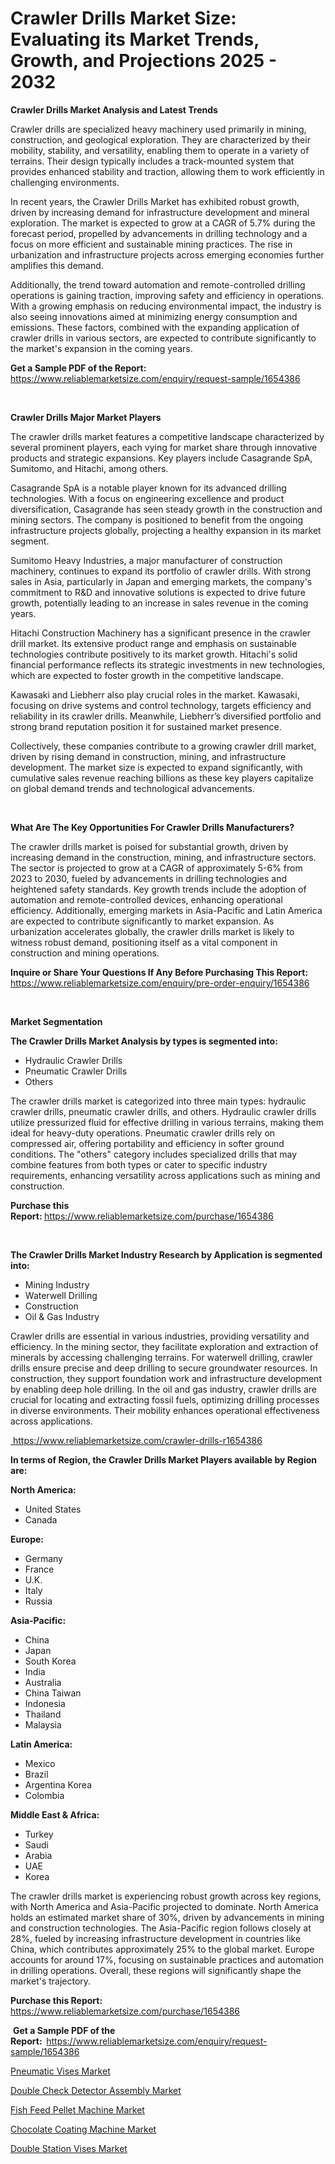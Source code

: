 <p><h1>Crawler Drills Market Size: Evaluating its Market Trends, Growth, and Projections 2025 - 2032</h1></p><p><strong>Crawler Drills Market Analysis and Latest Trends</strong></p>
<p><p>Crawler drills are specialized heavy machinery used primarily in mining, construction, and geological exploration. They are characterized by their mobility, stability, and versatility, enabling them to operate in a variety of terrains. Their design typically includes a track-mounted system that provides enhanced stability and traction, allowing them to work efficiently in challenging environments.</p><p>In recent years, the Crawler Drills Market has exhibited robust growth, driven by increasing demand for infrastructure development and mineral exploration. The market is expected to grow at a CAGR of 5.7% during the forecast period, propelled by advancements in drilling technology and a focus on more efficient and sustainable mining practices. The rise in urbanization and infrastructure projects across emerging economies further amplifies this demand.</p><p>Additionally, the trend toward automation and remote-controlled drilling operations is gaining traction, improving safety and efficiency in operations. With a growing emphasis on reducing environmental impact, the industry is also seeing innovations aimed at minimizing energy consumption and emissions. These factors, combined with the expanding application of crawler drills in various sectors, are expected to contribute significantly to the market's expansion in the coming years.</p></p>
<p><strong>Get a Sample PDF of the Report:&nbsp;</strong> <a href="https://www.reliablemarketsize.com/enquiry/request-sample/1654386?utm_campaign=2005&utm_medium=2&utm_source=Github&utm_content=ia&utm_term=11042025&utm_id=crawler-drills">https://www.reliablemarketsize.com/enquiry/request-sample/1654386</a></p>
<p>&nbsp;</p>
<p><strong>Crawler Drills Major Market Players</strong></p>
<p><p>The crawler drills market features a competitive landscape characterized by several prominent players, each vying for market share through innovative products and strategic expansions. Key players include Casagrande SpA, Sumitomo, and Hitachi, among others.</p><p>Casagrande SpA is a notable player known for its advanced drilling technologies. With a focus on engineering excellence and product diversification, Casagrande has seen steady growth in the construction and mining sectors. The company is positioned to benefit from the ongoing infrastructure projects globally, projecting a healthy expansion in its market segment.</p><p>Sumitomo Heavy Industries, a major manufacturer of construction machinery, continues to expand its portfolio of crawler drills. With strong sales in Asia, particularly in Japan and emerging markets, the company's commitment to R&D and innovative solutions is expected to drive future growth, potentially leading to an increase in sales revenue in the coming years.</p><p>Hitachi Construction Machinery has a significant presence in the crawler drill market. Its extensive product range and emphasis on sustainable technologies contribute positively to its market growth. Hitachi's solid financial performance reflects its strategic investments in new technologies, which are expected to foster growth in the competitive landscape.</p><p>Kawasaki and Liebherr also play crucial roles in the market. Kawasaki, focusing on drive systems and control technology, targets efficiency and reliability in its crawler drills. Meanwhile, Liebherr’s diversified portfolio and strong brand reputation position it for sustained market presence.</p><p>Collectively, these companies contribute to a growing crawler drill market, driven by rising demand in construction, mining, and infrastructure development. The market size is expected to expand significantly, with cumulative sales revenue reaching billions as these key players capitalize on global demand trends and technological advancements.</p></p>
<p>&nbsp;</p>
<p><strong>What Are The Key Opportunities For Crawler Drills Manufacturers?</strong></p>
<p><p>The crawler drills market is poised for substantial growth, driven by increasing demand in the construction, mining, and infrastructure sectors. The sector is projected to grow at a CAGR of approximately 5-6% from 2023 to 2030, fueled by advancements in drilling technologies and heightened safety standards. Key growth trends include the adoption of automation and remote-controlled devices, enhancing operational efficiency. Additionally, emerging markets in Asia-Pacific and Latin America are expected to contribute significantly to market expansion. As urbanization accelerates globally, the crawler drills market is likely to witness robust demand, positioning itself as a vital component in construction and mining operations.</p></p>
<p><strong>Inquire or Share Your Questions If Any Before Purchasing This Report:</strong> <a href="https://www.reliablemarketsize.com/enquiry/pre-order-enquiry/1654386?utm_campaign=2005&utm_medium=2&utm_source=Github&utm_content=ia&utm_term=11042025&utm_id=crawler-drills">https://www.reliablemarketsize.com/enquiry/pre-order-enquiry/1654386</a></p>
<p>&nbsp;</p>
<p><strong>Market Segmentation</strong></p>
<p><strong>The Crawler Drills Market Analysis by types is segmented into:</strong></p>
<p><ul><li>Hydraulic Crawler Drills</li><li>Pneumatic Crawler Drills</li><li>Others</li></ul></p>
<p><p>The crawler drills market is categorized into three main types: hydraulic crawler drills, pneumatic crawler drills, and others. Hydraulic crawler drills utilize pressurized fluid for effective drilling in various terrains, making them ideal for heavy-duty operations. Pneumatic crawler drills rely on compressed air, offering portability and efficiency in softer ground conditions. The "others" category includes specialized drills that may combine features from both types or cater to specific industry requirements, enhancing versatility across applications such as mining and construction.</p></p>
<p><strong>Purchase this Report:&nbsp;</strong><a href="https://www.reliablemarketsize.com/purchase/1654386?utm_campaign=2005&utm_medium=2&utm_source=Github&utm_content=ia&utm_term=11042025&utm_id=crawler-drills">https://www.reliablemarketsize.com/purchase/1654386</a></p>
<p>&nbsp;</p>
<p><strong>The Crawler Drills Market Industry Research by Application is segmented into:</strong></p>
<p><ul><li>Mining Industry</li><li>Waterwell Drilling</li><li>Construction</li><li>Oil & Gas Industry</li></ul></p>
<p><p>Crawler drills are essential in various industries, providing versatility and efficiency. In the mining sector, they facilitate exploration and extraction of minerals by accessing challenging terrains. For waterwell drilling, crawler drills ensure precise and deep drilling to secure groundwater resources. In construction, they support foundation work and infrastructure development by enabling deep hole drilling. In the oil and gas industry, crawler drills are crucial for locating and extracting fossil fuels, optimizing drilling processes in diverse environments. Their mobility enhances operational effectiveness across applications.</p></p>
<p><a href="https://www.reliablemarketsize.com/crawler-drills-r1654386?utm_campaign=2005&utm_medium=2&utm_source=Github&utm_content=ia&utm_term=11042025&utm_id=crawler-drills">&nbsp;https://www.reliablemarketsize.com/crawler-drills-r1654386</a></p>
<p><strong>In terms of Region, the Crawler Drills Market Players available by Region are:</strong></p>
<p>
    <p> <strong> North America: </strong>
        <ul>
            <li>United States</li>
            <li>Canada</li>
        </ul>
        </p> 
    <p> <strong> Europe: </strong>
        <ul>
            <li>Germany</li>
            <li>France</li>
            <li>U.K.</li>
            <li>Italy</li>
            <li>Russia</li>
        </ul>
        </p> 
    <p> <strong> Asia-Pacific: </strong>
        <ul>
            <li>China</li>
            <li>Japan</li>
            <li>South Korea</li>
            <li>India</li>
            <li>Australia</li>
            <li>China Taiwan</li>
            <li>Indonesia</li>
            <li>Thailand</li>
            <li>Malaysia</li>
        </ul>
        </p> 
    <p> <strong> Latin America: </strong>
        <ul>
            <li>Mexico</li>
            <li>Brazil</li>
            <li>Argentina Korea</li>
            <li>Colombia</li>
        </ul>
        </p> 
    <p> <strong> Middle East & Africa: </strong>
        <ul>
            <li>Turkey</li>
            <li>Saudi</li>
            <li>Arabia</li>
            <li>UAE</li>
            <li>Korea</li>
        </ul>
    </p>
    </p>
<p><p>The crawler drills market is experiencing robust growth across key regions, with North America and Asia-Pacific projected to dominate. North America holds an estimated market share of 30%, driven by advancements in mining and construction technologies. The Asia-Pacific region follows closely at 28%, fueled by increasing infrastructure development in countries like China, which contributes approximately 25% to the global market. Europe accounts for around 17%, focusing on sustainable practices and automation in drilling operations. Overall, these regions will significantly shape the market's trajectory.</p></p>
<p><strong>Purchase this Report: </strong><a href="https://www.reliablemarketsize.com/purchase/1654386?utm_campaign=2005&utm_medium=2&utm_source=Github&utm_content=ia&utm_term=11042025&utm_id=crawler-drills">https://www.reliablemarketsize.com/purchase/1654386</a></p>
<p>&nbsp;<strong>Get a Sample PDF of the Report:&nbsp;&nbsp;</strong><a href="https://www.reliablemarketsize.com/enquiry/request-sample/1654386?utm_campaign=2005&utm_medium=2&utm_source=Github&utm_content=ia&utm_term=11042025&utm_id=crawler-drills">https://www.reliablemarketsize.com/enquiry/request-sample/1654386</a></p>
<p><strong></strong></p>
<p><p><a href="https://github.com/timayuethem/Market-Research-Report-List-1/blob/main/pneumatic-vises-market.md?utm_campaign=2005&utm_medium=2&utm_source=Github&utm_content=ia&utm_term=11042025&utm_id=crawler-drills">Pneumatic Vises Market</a></p><p><a href="https://github.com/koopalujale2/Market-Research-Report-List-1/blob/main/double-check-detector-assembly-market.md?utm_campaign=2005&utm_medium=2&utm_source=Github&utm_content=ia&utm_term=11042025&utm_id=crawler-drills">Double Check Detector Assembly Market</a></p><p><a href="https://github.com/dukawashviro/Market-Research-Report-List-1/blob/main/fish-feed-pellet-machine-market.md?utm_campaign=2005&utm_medium=2&utm_source=Github&utm_content=ia&utm_term=11042025&utm_id=crawler-drills">Fish Feed Pellet Machine Market</a></p><p><a href="https://github.com/molayrabeta/Market-Research-Report-List-1/blob/main/chocolate-coating-machine-market.md?utm_campaign=2005&utm_medium=2&utm_source=Github&utm_content=ia&utm_term=11042025&utm_id=crawler-drills">Chocolate Coating Machine Market</a></p><p><a href="https://github.com/rembaentin6f/Market-Research-Report-List-1/blob/main/double-station-vises-market.md?utm_campaign=2005&utm_medium=2&utm_source=Github&utm_content=ia&utm_term=11042025&utm_id=crawler-drills">Double Station Vises Market</a></p></p>